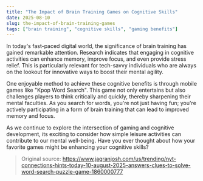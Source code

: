 ```yaml
---
title: "The Impact of Brain Training Games on Cognitive Skills"
date: 2025-08-10
slug: the-impact-of-brain-training-games
tags: ["brain training", "cognitive skills", "gaming benefits"]
---
```


In today's fast-paced digital world, the significance of brain training has gained remarkable attention. Research indicates that engaging in cognitive activities can enhance memory, improve focus, and even provide stress relief. This is particularly relevant for tech-savvy individuals who are always on the lookout for innovative ways to boost their mental agility. 

One enjoyable method to achieve these cognitive benefits is through mobile games like "Kpop Word Search". This game not only entertains but also challenges players to think critically and quickly, thereby sharpening their mental faculties. As you search for words, you're not just having fun; you're actively participating in a form of brain training that can lead to improved memory and focus. 

As we continue to explore the intersection of gaming and cognitive development, its exciting to consider how simple leisure activities can contribute to our mental well-being. Have you ever thought about how your favorite games might be enhancing your cognitive skills?

> Original source: https://www.jagranjosh.com/us/trending/nyt-connections-hints-today-10-august-2025-answers-clues-to-solve-word-search-puzzle-game-1860000777